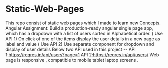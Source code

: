 # Static-Web-Pages
This repo consist of static web pages which I made to learn new Concepts.
Angular Assignment:
Build a production-ready angular single page app, which has a dropdown with a list of users sorted in Alphabetical order. ( Use API 1)
On click of one of the items display the user details in a new page as label and value ( Use API 2)
Use separate component for dropdown and display of user details
Below two API used in this project -- 
 API 1:https://reqres.in/api/users?page=1
 API 2:https://reqres.in/api/users/<id>
 Web page is responsive , compatible to mobile tablet laptop screens .
